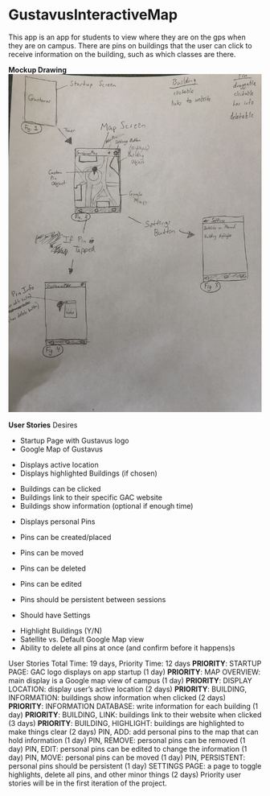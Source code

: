 # GustavusInteractiveMap

This app is an app for students to view where they are on the gps when they are on campus. There are pins 
on buildings that the user can click to receive information on the building, such as which classes are there.


**Mockup Drawing**
![](/Images/ahh.jpeg)

**User Stories**
Desires
* Startup Page with Gustavus logo
* Google Map of Gustavus
-  Displays active location
-  Displays highlighted Buildings (if chosen)
* Buildings can be clicked
* Buildings link to their specific GAC website
* Buildings show information (optional if enough time)
-  Displays personal Pins
* Pins can be created/placed
* Pins can be moved
* Pins can be deleted
* Pins can be edited
* Pins should be persistent between sessions

* Should have Settings
-  Highlight Buildings (Y/N)
-  Satellite vs. Default Google Map view
-  Ability to delete all pins at once (and confirm before it happens)s

User Stories Total Time: 19 days, Priority Time: 12 days
**PRIORITY**: STARTUP PAGE: GAC logo displays on app startup (1 day)
**PRIORITY**: MAP OVERVIEW: main display is a Google map view of campus (1 day)
**PRIORITY**: DISPLAY LOCATION: display user’s active location (2 days)
**PRIORITY**: BUILDING, INFORMATION: buildings show information when clicked (2 days)
**PRIORITY**: INFORMATION DATABASE: write information for each building (1 day)
**PRIORITY**: BUILDING, LINK: buildings link to their website when clicked (3 days)
**PRIORITY**: BUILDING, HIGHLIGHT: buildings are highlighted to make things clear (2 days)
PIN, ADD: add personal pins to the map that can hold information (1 day)
PIN, REMOVE: personal pins can be removed (1 day)
PIN, EDIT: personal pins can be edited to change the information (1 day)
PIN, MOVE: personal pins can be moved (1 day)
PIN, PERSISTENT: personal pins should be persistent (1 day)
SETTINGS PAGE: a page to toggle highlights, delete all pins, and other minor things (2 days)
Priority user stories will be in the first iteration of the project.
